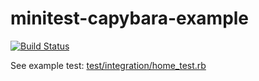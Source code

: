 # minitest-capybara-example

[![Build Status](https://secure.travis-ci.org/wojtekmach/minitest-capybara-example.png?branch=master)](http://travis-ci.org/wojtekmach/minitest-capybara-example)

See example test: [test/integration/home_test.rb](test/integration/home_test.rb)
